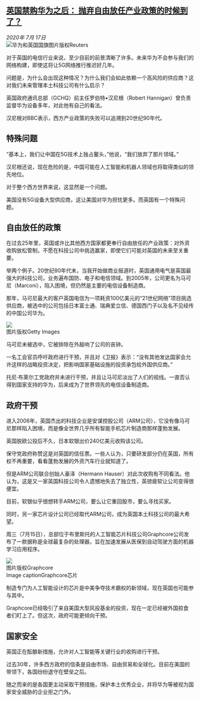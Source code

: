 <!--1594971919000-->
[英国禁购华为之后： 抛弃自由放任产业政策的时候到了？](http://www.bbc.com/zhongwen/simp/science-53431578)
------

<div><i>2020年 7月 17日</i></div><div><div class="story-body__inner" property="articleBody"><div class="media-landscape no-caption full-width lead"><span class="image-and-copyright-container"><img class="js-image-replace" alt="华为和英国国旗" src="https://images.weserv.nl/?url=ichef.bbci.co.uk/news/640/cpsprodpb/1C48/production/_113404270_huaweiuk.jpg"><span class="off-screen">图片版权</span><span class="story-image-copyright">Reuters</span></span></div><p class="story-body__introduction">对于英国的电信行业来说，至少目前的前景清晰了许多。未来华为不会参与我们的网络构建，即使这将让5G网络推行推迟好几年。</p><div id="bbccom_mpu_3" class="bbccom_slot mpu-ad" aria-hidden="true"><div class="bbccom_advert"></div></div><p>问题是，为什么会出现这种情况？为什么我们会如此依赖一个高风险的供应商？这对我们未来管理本土科技公司有什么启示？</p><p>英国政府通讯总部（GCHQ）前主任罗伯特•汉尼根（Robert Hannigan）曾负责监督华为设备多年，对此他有自己的看法。</p><div id="bbccom_mpu_1_2" class="bbccom_slot mpu-ad" aria-hidden="true"><div class="bbccom_advert"></div></div><p>汉尼根对BBC表示，西方产业政策的失败可以追溯到20世纪90年代。</p><h2 class="story-body__crosshead">特殊问题</h2><p>“基本上，我们让中国在5G技术上独占鳌头，”他说，“我们放弃了那片领域。”</p><p>汉尼根还说，现在危险的是，中国可能在人工智能和机器人领域也将取得类似的领先地位。</p><p>对于整个西方世界来说，这显然是一个问题。</p><p>美国没有5G设备大型供应商，这让美国对华为担忧更多。而英国有一个特殊问题。</p><h2 class="story-body__crosshead">自由放任的政策</h2><p>在过去25年里，英国或许比其他西方国家都更奉行自由放任的产业政策：对外资收购放松管制，不愿在科技公司中挑选赢家，即使它们可能对英国的未来至关重要。</p><p>举两个例子。20世纪80年代末，当我开始做商业报道时，英国通用电气是英国最强大的科技公司，业务遍布国防、电子和电信领域。到2005年，公司更名为马可尼（Marconi），陷入困境，但仍然是主要的电信设备制造商。</p><p>那年，马可尼最大的客户英国电信为一项耗资100亿美元的“21世纪网络”项目挑选供应商，被选中的公司包括日本富士通、瑞典爱立信、德国西门子以及名不见经传的中国公司华为。</p><div class="media-landscape no-caption full-width"><span class="image-and-copyright-container"><img src="https://images.weserv.nl/?url=ichef.bbci.co.uk/news/640/cpsprodpb/6A68/production/_113404272_marconi.jpg"><br><span class="off-screen">图片版权</span><span class="story-image-copyright">Getty Images</span></span></div><p>马可尼未被选中，它被排除在外敲响了公司的丧钟。</p><p>一名工会官员呼吁政府进行干预，并且对《卫报》表示：“没有其他发达国家会允许这样的战略投资决定，把影响国家基础设施的投资承包给外国供应商。”</p><p>托尼·布莱尔工党政府并未进行干预，并且让马可尼淡出了人们的视线。一直否认得到国家支持的华为，后来成为了世界领先的电信设备制造商。</p><h2 class="story-body__crosshead">政府干预</h2><p>进入2006年，英国杰出的科技企业是安谋控股公司（ARM公司），它没有像马可尼那样陷入困境，而是像全世界几乎所有智能手机芯片制造商那样蓬勃发展。</p><p>英国脱欧公投后不久，日本软银出价240亿美元收购该公司。</p><p>保守党政府称赞这是对英国的信任票。一些人认为，只要研发部分仍在英国，所有权不再重要，看看蓬勃发展的外资汽车行业就知道了。</p><p>但是ARM公司联合创始人豪泽（Hermann Hauser）对此次收购有不同看法。他认为，这是又一家英国科技公司令人遗憾地失去了独立性，英镑疲软让公司变得很便宜。</p><p>目前，软银似乎很想转手ARM公司，要么让它重回股市，要么寻找买家。</p><p>同时，另一家芯片设计公司已经取代ARM公司，成为英国本土科技公司的最大希望。</p><p>周三（7月15日），总部位于布里斯托的人工智能芯片科技公司Graphcore公司发布了一款据称是全球最复杂的处理器，旨在加速发展从医保到自动驾驶方面的机器学习应用程序。</p><div class="media-landscape has-caption full-width"><span class="image-and-copyright-container"><img src="https://images.weserv.nl/?url=ichef.bbci.co.uk/news/640/cpsprodpb/B93C/production/_113402474_gc200image.jpg"><br><span class="off-screen">图片版权</span><span class="story-image-copyright">Graphcore</span></span><figcaption class="media-caption"><span class="off-screen">Image caption</span><span class="media-caption__text">Graphcore芯片</span></figcaption></div><p>制造专门为人工智能设计的芯片是中美争夺技术霸权的新领域，现在英国也可能参与其中。</p><p>Graphcore已经吸引了来自美国大型风投基金的投资，现在一定已经被外国掠食者们盯上了。但这次，政府可能更倾向干预。</p><h2 class="story-body__crosshead">国家安全</h2><p>英国正在酝酿新措施，允许对人工智能等关键行业的收购进行干预。</p><p>过去30年，许多西方政府的信条是自由市场、自由贸易和全球化。目前在美国的带领下，各国纷纷退守在壁垒之后。</p><p>随之而来的是各国更主动采取干预措施，保护本土优秀企业，并将华为等被视为国家安全威胁的企业拒之门外。</p></div></div>
